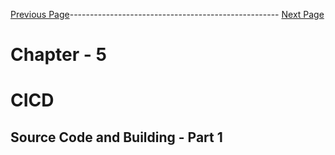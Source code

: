


[Previous Page](https://github.com/EtricKombat/Course_Practical_Guide_EKS/blob/master/_docs/ch5/workflow_definition.md)---------------------------------------------------- [Next Page](https://github.com/EtricKombat/Course_Practical_Guide_EKS/blob/master/_docs/ch5/source_code_%26_build_part_2.md)



# Chapter - 5
# CICD

## Source Code and Building - Part 1

